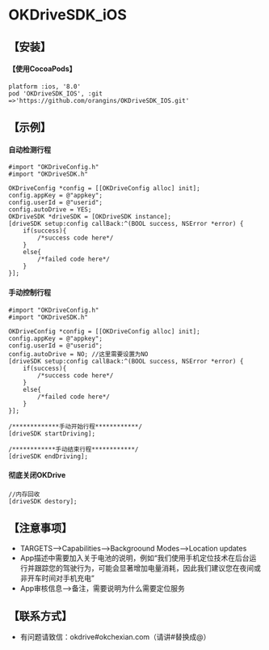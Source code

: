 OKDriveSDK_iOS
===

## 【安装】

#### 【使用CocoaPods】

```objc
platform :ios, '8.0'
pod 'OKDriveSDK_IOS', :git =>'https://github.com/orangins/OKDriveSDK_IOS.git'
```

## 【示例】
#### 自动检测行程
```objc
#import "OKDriveConfig.h"
#import "OKDriveSDK.h"

OKDriveConfig *config = [[OKDriveConfig alloc] init];
config.appKey = @"appkey";
config.userId = @"userid";
config.autoDrive = YES;
OKDriveSDK *driveSDK = [OKDriveSDK instance];
[driveSDK setup:config callBack:^(BOOL success, NSError *error) {
	if(success){
		/*success code here*/
	}
	else{
		/*failed code here*/
	}
}];
```
#### 手动控制行程
```objc
#import "OKDriveConfig.h"
#import "OKDriveSDK.h"

OKDriveConfig *config = [[OKDriveConfig alloc] init];
config.appKey = @"appkey";
config.userId = @"userid";
config.autoDrive = NO; //这里需要设置为NO
[driveSDK setup:config callBack:^(BOOL success, NSError *error) {
	if(success){
		/*success code here*/
	}
	else{
		/*failed code here*/
	}
}];

/*************手动开始行程************/
[driveSDK startDriving];
    
/************手动结束行程************/
[driveSDK endDriving];
```
#### 彻底关闭OKDrive
```
//内存回收
[driveSDK destory];
```
## 【注意事项】
- TARGETS-->Capabilities-->Backgroound Modes-->Location updates
- App描述中需要加入关于电池的说明，例如“我们使用手机定位技术在后台运行并跟踪您的驾驶行为，可能会显著增加电量消耗，因此我们建议您在夜间或非开车时间对手机充电”
- App审核信息-->备注，需要说明为什么需要定位服务

## 【联系方式】
- 有问题请致信：okdrive#okchexian.com（请讲#替换成@）
